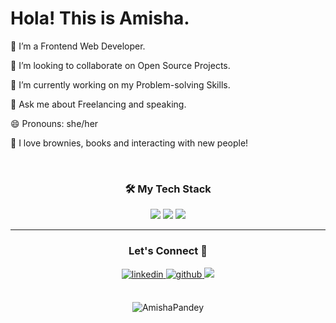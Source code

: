 <h1> Hola! This is Amisha. <!-- <img src="https://raw.githubusercontent.com/ABSphreak/ABSphreak/master/gifs/Hi.gif" width="40px"> --> </h1>

 🌱 I’m a Frontend Web Developer.
 
 👯 I’m looking to collaborate on Open Source Projects.
 
 🤔 I’m currently working on my Problem-solving Skills.
 
 💬 Ask me about Freelancing and speaking.
 
 😄 Pronouns: she/her
 
 🍩 I love brownies, books  and interacting with new people!
 
<br>
<h3 align="center">🛠 My Tech Stack</h3>
<p align="center"> <img src="https://img.shields.io/badge/HTML5-E34F26?style=for-the-badge&logo=html5&logoColor=white"/> <img src="https://img.shields.io/badge/CSS-239120?&style=for-the-badge&logo=css3&logoColor=white"/> <img src="https://img.shields.io/badge/JavaScript-F7DF1E?style=for-the-badge&logo=javascript&logoColor=black"/>
</p>
<hr>
<h3 align="center">Let's Connect 🙌</h3>
<div align="center">
<a href="https://www.linkedin.com/in/amishapandey" target="_blank">
<img src=https://img.shields.io/badge/linkedin-%231E77B5.svg?&style=for-the-badge&logo=linkedin&logoColor=white alt=linkedin style="margin-bottom: 5px;" />
</a>
<a href="https://github.com/Amisha0606" target="_blank">
<img src=https://img.shields.io/badge/github-%2324292e.svg?&style=for-the-badge&logo=github&logoColor=white alt=github style="margin-bottom: 5px;" />
</a>
<a href="https://twitter.com/amisha_pandeyy" target="_blank"><img src="https://img.shields.io/badge/twitter-%2300acee.svg?&style=for-the-badge&logo=twitter&logoColor=white&alt=twitter" />
</a>
</div> <br>

<div align="center">
<p><img src="https://github-readme-streak-stats.herokuapp.com/?user=Amisha0606&" alt="AmishaPandey" /></p></div>


<!--
**Amisha0606/Amisha0606** is a ✨ _special_ ✨ repository because its `README.md` (this file) appears on your GitHub profile.

Here are some ideas to get you started:

- 🔭 I’m currently working on ...
- 🌱 I’m currently learning ...
- 👯 I’m looking to collaborate on ...
- 🤔 I’m looking for help with ...
- 💬 Ask me about ...
- 📫 How to reach me: ...
- 😄 Pronouns: ...
- ⚡ Fun fact: ...
-->
